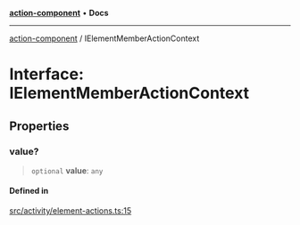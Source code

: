 [**action-component**](../README.md) • **Docs**

***

[action-component](../globals.md) / IElementMemberActionContext

# Interface: IElementMemberActionContext

## Properties

### value?

> `optional` **value**: `any`

#### Defined in

[src/activity/element-actions.ts:15](https://github.com/mksunny1/action-component/blob/c02ca15116f22d8d4043bf27a05c090705180bcc/src/activity/element-actions.ts#L15)
